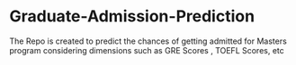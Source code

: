 # Graduate-Admission-Prediction
The Repo is created to predict the chances of getting admitted for Masters program considering dimensions such as GRE Scores , TOEFL Scores, etc

